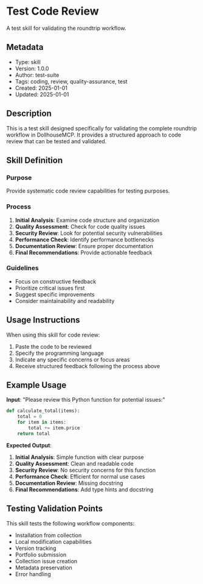# Test Code Review

A test skill for validating the roundtrip workflow.

## Metadata
- Type: skill
- Version: 1.0.0
- Author: test-suite
- Tags: coding, review, quality-assurance, test
- Created: 2025-01-01
- Updated: 2025-01-01

## Description

This is a test skill designed specifically for validating the complete roundtrip workflow in DollhouseMCP. It provides a structured approach to code review that can be tested and validated.

## Skill Definition

### Purpose
Provide systematic code review capabilities for testing purposes.

### Process
1. **Initial Analysis**: Examine code structure and organization
2. **Quality Assessment**: Check for code quality issues
3. **Security Review**: Look for potential security vulnerabilities  
4. **Performance Check**: Identify performance bottlenecks
5. **Documentation Review**: Ensure proper documentation
6. **Final Recommendations**: Provide actionable feedback

### Guidelines
- Focus on constructive feedback
- Prioritize critical issues first
- Suggest specific improvements
- Consider maintainability and readability

## Usage Instructions

When using this skill for code review:
1. Paste the code to be reviewed
2. Specify the programming language
3. Indicate any specific concerns or focus areas
4. Receive structured feedback following the process above

## Example Usage

**Input**: "Please review this Python function for potential issues:"

```python
def calculate_total(items):
    total = 0
    for item in items:
        total += item.price
    return total
```

**Expected Output**:
1. **Initial Analysis**: Simple function with clear purpose
2. **Quality Assessment**: Clean and readable code
3. **Security Review**: No security concerns for this function
4. **Performance Check**: Efficient for normal use cases
5. **Documentation Review**: Missing docstring
6. **Final Recommendations**: Add type hints and docstring

## Testing Validation Points

This skill tests the following workflow components:
- Installation from collection
- Local modification capabilities
- Version tracking
- Portfolio submission
- Collection issue creation
- Metadata preservation
- Error handling